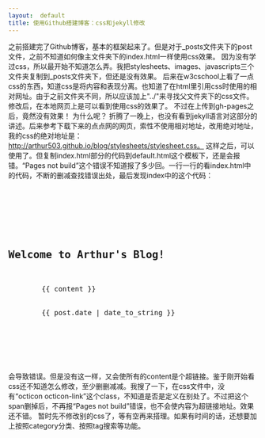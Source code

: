 ```yaml
---
layout:  default
title: 使用Github搭建博客：css和jekyll修改
---
```

之前搭建完了Github博客，基本的框架起来了。但是对于_posts文件夹下的post文件，之前不知道如何像主文件夹下的index.html一样使用css效果。
因为没有学过css，所以最开始不知道怎么弄。我把stylesheets、images、javascripts三个文件夹复制到_posts文件夹下，但还是没有效果。
后来在w3cschool上看了一点css的东西，知道css是将内容和表现分离。也知道了在html里引用css时使用的相对网址。由于之前文件夹不同，所以应该加上"../"来寻找父文件夹下的css文件。修改后，在本地网页上是可以看到使用css的效果了。
不过在上传到gh-pages之后，竟然没有效果！
为什么呢？
折腾了一晚上，也没有看到jekyll语言对这部分的讲述。后来参考下载下来的点点网的网页，索性不使用相对地址，改用绝对地址，我的css的绝对地址是：http://arthur503.github.io/blog/stylesheets/stylesheet.css。
这样之后，可以使用了。但复制index.html部分的代码到default.html这个模板下，还是会报错。“Pages not build”这个错误不知道报了多少回。一行一行的看index.html中的代码，不断的删减查找错误出处，最后发现index中的这个代码：
<pre>

    <div id="main_content_wrap" class="outer">
      <section id="main_content" class="inner">
		<h2><a name="welcome-to-github-pages" class="anchor" href="#welcome-to-github-pages"><span class="octicon octicon-link"></span></a>Welcome to Arthur's Blog!</h2>

		{{ content }}
	  	<br>
	  	{{ post.date | date_to_string }}


	   </section>
	</div>
</pre>
会导致错误。但是没有这一样，又会使所有的content是个超链接。鉴于刚开始看css还不知道怎么修改，至少删删减减。我搜了一下，在css文件中，没有“octicon octicon-link”这个class，不知道是否是定义在别处了。不过把这个span删掉后，不再报“Pages not build”错误，也不会使内容为超链接地址。效果还不错。
暂时先不修改别的css了，等有空再来搭理。如果有时间的话，还想要加上按照category分类、按照tag搜索等功能。